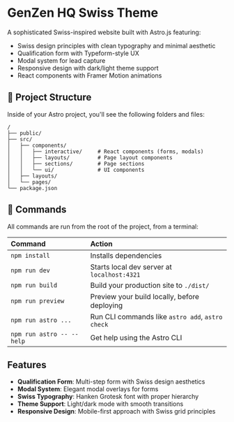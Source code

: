 # GenZen HQ Swiss Theme

A sophisticated Swiss-inspired website built with Astro.js featuring:

- Swiss design principles with clean typography and minimal aesthetic
- Qualification form with Typeform-style UX
- Modal system for lead capture
- Responsive design with dark/light theme support
- React components with Framer Motion animations

## 🚀 Project Structure

Inside of your Astro project, you'll see the following folders and files:

```text
/
├── public/
├── src/
│   ├── components/
│   │   ├── interactive/     # React components (forms, modals)
│   │   ├── layouts/         # Page layout components
│   │   ├── sections/        # Page sections
│   │   └── ui/              # UI components
│   ├── layouts/
│   └── pages/
└── package.json
```

## 🧞 Commands

All commands are run from the root of the project, from a terminal:

| Command                   | Action                                           |
| :------------------------ | :----------------------------------------------- |
| `npm install`             | Installs dependencies                            |
| `npm run dev`             | Starts local dev server at `localhost:4321`     |
| `npm run build`           | Build your production site to `./dist/`          |
| `npm run preview`         | Preview your build locally, before deploying     |
| `npm run astro ...`       | Run CLI commands like `astro add`, `astro check` |
| `npm run astro -- --help` | Get help using the Astro CLI                     |

## Features

- **Qualification Form**: Multi-step form with Swiss design aesthetics
- **Modal System**: Elegant modal overlays for forms
- **Swiss Typography**: Hanken Grotesk font with proper hierarchy
- **Theme Support**: Light/dark mode with smooth transitions
- **Responsive Design**: Mobile-first approach with Swiss grid principles